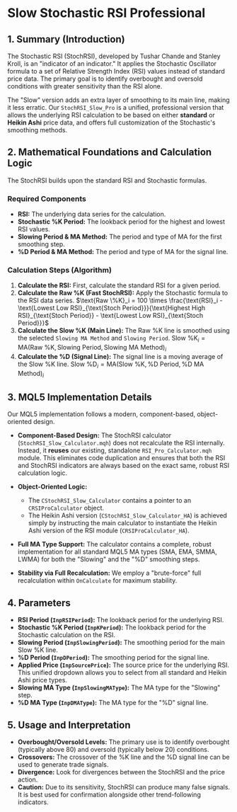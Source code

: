 # Slow Stochastic RSI Professional

## 1. Summary (Introduction)

The Stochastic RSI (StochRSI), developed by Tushar Chande and Stanley Kroll, is an "indicator of an indicator." It applies the Stochastic Oscillator formula to a set of Relative Strength Index (RSI) values instead of standard price data. The primary goal is to identify overbought and oversold conditions with greater sensitivity than the RSI alone.

The "Slow" version adds an extra layer of smoothing to its main line, making it less erratic. Our `StochRSI_Slow_Pro` is a unified, professional version that allows the underlying RSI calculation to be based on either **standard** or **Heikin Ashi** price data, and offers full customization of the Stochastic's smoothing methods.

## 2. Mathematical Foundations and Calculation Logic

The StochRSI builds upon the standard RSI and Stochastic formulas.

### Required Components

* **RSI:** The underlying data series for the calculation.
* **Stochastic %K Period:** The lookback period for the highest and lowest RSI values.
* **Slowing Period & MA Method:** The period and type of MA for the first smoothing step.
* **%D Period & MA Method:** The period and type of MA for the signal line.

### Calculation Steps (Algorithm)

1. **Calculate the RSI:** First, calculate the standard RSI for a given period.
2. **Calculate the Raw %K (Fast StochRSI):** Apply the Stochastic formula to the RSI data series.
    $\text{Raw \%K}_i = 100 \times \frac{\text{RSI}_i - \text{Lowest Low RSI}_{\text{Stoch Period}}}{\text{Highest High RSI}_{\text{Stoch Period}} - \text{Lowest Low RSI}_{\text{Stoch Period}}}$
3. **Calculate the Slow %K (Main Line):** The Raw %K line is smoothed using the selected `Slowing MA Method` and `Slowing Period`.
    $\text{Slow \%K}_i = \text{MA}(\text{Raw \%K}, \text{Slowing Period}, \text{Slowing MA Method})_i$
4. **Calculate the %D (Signal Line):** The signal line is a moving average of the Slow %K line.
    $\text{Slow \%D}_i = \text{MA}(\text{Slow \%K}, \text{\%D Period}, \text{\%D MA Method})_i$

## 3. MQL5 Implementation Details

Our MQL5 implementation follows a modern, component-based, object-oriented design.

* **Component-Based Design:** The StochRSI calculator (`StochRSI_Slow_Calculator.mqh`) does not recalculate the RSI internally. Instead, it **reuses** our existing, standalone `RSI_Pro_Calculator.mqh` module. This eliminates code duplication and ensures that both the RSI and StochRSI indicators are always based on the exact same, robust RSI calculation logic.

* **Object-Oriented Logic:**
  * The `CStochRSI_Slow_Calculator` contains a pointer to an `CRSIProCalculator` object.
  * The Heikin Ashi version (`CStochRSI_Slow_Calculator_HA`) is achieved simply by instructing the main calculator to instantiate the Heikin Ashi version of the RSI module (`CRSIProCalculator_HA`).

* **Full MA Type Support:** The calculator contains a complete, robust implementation for all standard MQL5 MA types (SMA, EMA, SMMA, LWMA) for both the "Slowing" and the "%D" smoothing steps.

* **Stability via Full Recalculation:** We employ a "brute-force" full recalculation within `OnCalculate` for maximum stability.

## 4. Parameters

* **RSI Period (`InpRSIPeriod`):** The lookback period for the underlying RSI.
* **Stochastic %K Period (`InpKPeriod`):** The lookback period for the Stochastic calculation on the RSI.
* **Slowing Period (`InpSlowingPeriod`):** The smoothing period for the main Slow %K line.
* **%D Period (`InpDPeriod`):** The smoothing period for the signal line.
* **Applied Price (`InpSourcePrice`):** The source price for the underlying RSI. This unified dropdown allows you to select from all standard and Heikin Ashi price types.
* **Slowing MA Type (`InpSlowingMAType`):** The MA type for the "Slowing" step.
* **%D MA Type (`InpDMAType`):** The MA type for the "%D" signal line.

## 5. Usage and Interpretation

* **Overbought/Oversold Levels:** The primary use is to identify overbought (typically above 80) and oversold (typically below 20) conditions.
* **Crossovers:** The crossover of the %K line and the %D signal line can be used to generate trade signals.
* **Divergence:** Look for divergences between the StochRSI and the price action.
* **Caution:** Due to its sensitivity, StochRSI can produce many false signals. It is best used for confirmation alongside other trend-following indicators.
